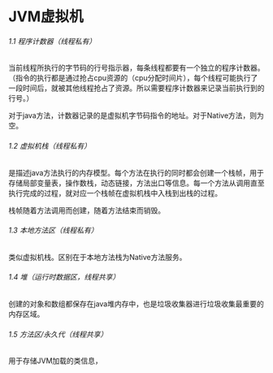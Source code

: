 # JVM虚拟机

###### 1.1 程序计数器（线程私有）

当前线程所执行的字节码的行号指示器，每条线程都要有一个独立的程序计数器。（指令的执行都是通过抢占cpu资源的（cpu分配时间片），每个线程可能执行了一段时间后，就被其他线程抢占了资源。所以需要程序计数器来记录当前执行到的行号。）

对于java方法，计数器记录的是虚拟机字节码指令的地址。对于Native方法，则为空。



###### 1.2 虚拟机栈（线程私有）

是描述java方法执行的内存模型。每个方法在执行的同时都会创建一个栈帧，用于存储局部变量表，操作数栈，动态链接，方法出口等信息。每一个方法从调用直至执行完成的过程，就对应一个栈帧在虚拟机栈中入栈到出栈的过程。

栈帧随着方法调用而创建，随着方法结束而销毁。



###### 1.3 本地方法区（线程私有）

类似虚拟机栈。区别在于本地方法栈为Native方法服务。



###### 1.4 堆（运行时数据区，线程共享）

创建的对象和数组都保存在java堆内存中，也是垃圾收集器进行垃圾收集最重要的内存区域。



###### 1.5 方法区/永久代（线程共享）

用于存储JVM加载的类信息，
